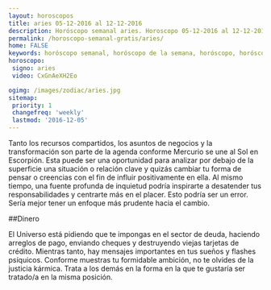 ```yaml
---
layout: horoscopos
title: aries 05-12-2016 al 12-12-2016 
description: Horóscopo semanal aries. Horoscopo 05-12-2016 al 12-12-2016. Horoscopos univision gratis
permalink: /horoscopo-semanal-gratis/aries/
home: FALSE
keywords: horóscopo semanal, horóscopo de la semana, horóscopo, horóscopo gratis,horóscopos, horóscopo esperanza gracia, horoscopos aries la semana, horóscopos gratis, Tarot, Astrologia, Zodíaco, aries, horoscopo gratis
horoscopo:
 signo: aries
 video: CxGnAeXH2Eo

ogimg: /images/zodiac/aries.jpg
sitemap:
 priority: 1
 changefreq: 'weekly'
 lastmod: '2016-12-05'
---
```



Tanto los recursos compartidos, los asuntos de negocios y la transformación son parte de la agenda conforme Mercurio se une al Sol en Escorpión. Esta puede ser una oportunidad para analizar por debajo de la superficie una situación o relación clave y quizás cambiar tu forma de pensar o creencias con el fin de influir positivamente en ella. Al mismo tiempo, una fuente profunda de inquietud podría inspirarte a desatender tus responsabilidades y centrarte más en el placer. Esto podría ser un error. Sería mejor tener un enfoque más prudente hacia el cambio.

##Dinero

El Universo está pidiendo que te impongas en el sector de deuda, haciendo arreglos de pago, enviando cheques y destruyendo viejas tarjetas de crédito. Mientras tanto, hay mensajes importantes en tus sueños y flashes psíquicos. Conforme muestras tu formidable ambición, no te olvides de la justicia kármica. Trata a los demás en la forma en la que te gustaría ser tratado/a en la misma posición.